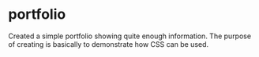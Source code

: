 # portfolio
Created a simple portfolio showing quite enough information.
The purpose of creating is basically to demonstrate how CSS can be used.
